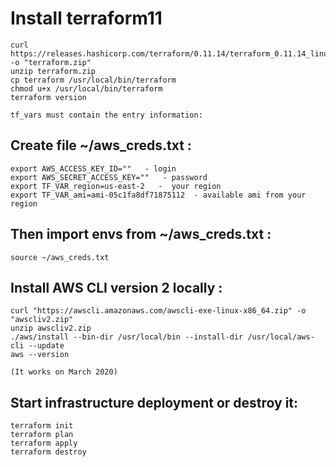 # Install terraform11


```
curl https://releases.hashicorp.com/terraform/0.11.14/terraform_0.11.14_linux_amd64.zip -o "terraform.zip"
unzip terraform.zip
cp terraform /usr/local/bin/terraform
chmod u+x /usr/local/bin/terraform
terraform version
```


```
tf_vars must contain the entry information:
```

## Create file ~/aws_creds.txt :

```
export AWS_ACCESS_KEY_ID=""   - login
export AWS_SECRET_ACCESS_KEY=""   - password
export TF_VAR_region=us-east-2   -  your region
export TF_VAR_ami=ami-05c1fa8df71875112  - available ami from your region
```


## Then import envs from ~/aws_creds.txt :

```
source ~/aws_creds.txt
```


## Install AWS CLI version 2 locally :

```
curl "https://awscli.amazonaws.com/awscli-exe-linux-x86_64.zip" -o "awscliv2.zip"
unzip awscliv2.zip
./aws/install --bin-dir /usr/local/bin --install-dir /usr/local/aws-cli --update
aws --version

(It works on March 2020)
```


## Start infrastructure deployment or destroy it:

```
terraform init
terraform plan
terraform apply
terraform destroy
```
